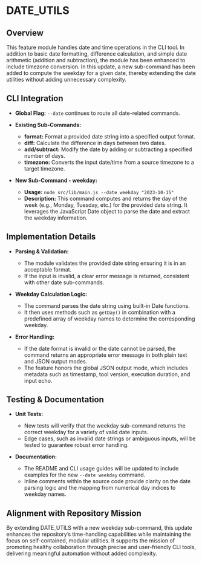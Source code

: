 # DATE_UTILS

## Overview
This feature module handles date and time operations in the CLI tool. In addition to basic date formatting, difference calculation, and simple date arithmetic (addition and subtraction), the module has been enhanced to include timezone conversion. In this update, a new sub-command has been added to compute the weekday for a given date, thereby extending the date utilities without adding unnecessary complexity.

## CLI Integration
- **Global Flag:** `--date` continues to route all date-related commands.
- **Existing Sub-Commands:**
  - **format:** Format a provided date string into a specified output format.
  - **diff:** Calculate the difference in days between two dates.
  - **add/subtract:** Modify the date by adding or subtracting a specified number of days.
  - **timezone:** Converts the input date/time from a source timezone to a target timezone.

- **New Sub-Command - weekday:**
  - **Usage:** `node src/lib/main.js --date weekday "2023-10-15"`
  - **Description:** This command computes and returns the day of the week (e.g., Monday, Tuesday, etc.) for the provided date string. It leverages the JavaScript Date object to parse the date and extract the weekday information.

## Implementation Details
- **Parsing & Validation:**
  - The module validates the provided date string ensuring it is in an acceptable format.
  - If the input is invalid, a clear error message is returned, consistent with other date sub-commands.

- **Weekday Calculation Logic:**
  - The command parses the date string using built-in Date functions.
  - It then uses methods such as `getDay()` in combination with a predefined array of weekday names to determine the corresponding weekday.

- **Error Handling:**
  - If the date format is invalid or the date cannot be parsed, the command returns an appropriate error message in both plain text and JSON output modes.
  - The feature honors the global JSON output mode, which includes metadata such as timestamp, tool version, execution duration, and input echo.

## Testing & Documentation
- **Unit Tests:**
  - New tests will verify that the weekday sub-command returns the correct weekday for a variety of valid date inputs.
  - Edge cases, such as invalid date strings or ambiguous inputs, will be tested to guarantee robust error handling.

- **Documentation:**
  - The README and CLI usage guides will be updated to include examples for the new `--date weekday` command.
  - Inline comments within the source code provide clarity on the date parsing logic and the mapping from numerical day indices to weekday names.

## Alignment with Repository Mission
By extending DATE_UTILS with a new weekday sub-command, this update enhances the repository’s time-handling capabilities while maintaining the focus on self-contained, modular utilities. It supports the mission of promoting healthy collaboration through precise and user-friendly CLI tools, delivering meaningful automation without added complexity.